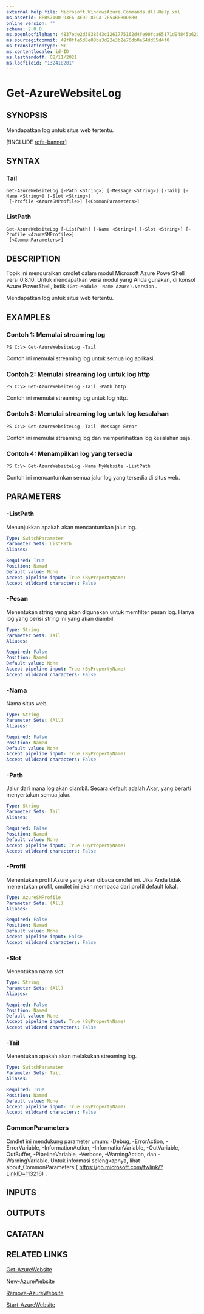```yaml
---
external help file: Microsoft.WindowsAzure.Commands.dll-Help.xml
ms.assetid: BFB57100-93F6-4FD2-8ECA-7F54BEB0D6B0
online version: ''
schema: 2.0.0
ms.openlocfilehash: 4837ede2d3838543c1261775162d4fe90fca65171d94845b620961ad1e6b4c55
ms.sourcegitcommit: 49f8ffe5d8e08ba3d22e3b2e76db0e54dd55d4f0
ms.translationtype: MT
ms.contentlocale: id-ID
ms.lasthandoff: 08/11/2021
ms.locfileid: "132418201"
---
```

# Get-AzureWebsiteLog

## SYNOPSIS
Mendapatkan log untuk situs web tertentu.

[!INCLUDE [rdfe-banner](../../includes/rdfe-banner.md)]

## SYNTAX

### Tail
```
Get-AzureWebsiteLog [-Path <String>] [-Message <String>] [-Tail] [-Name <String>] [-Slot <String>]
 [-Profile <AzureSMProfile>] [<CommonParameters>]
```

### ListPath
```
Get-AzureWebsiteLog [-ListPath] [-Name <String>] [-Slot <String>] [-Profile <AzureSMProfile>]
 [<CommonParameters>]
```

## DESCRIPTION
Topik ini menguraikan cmdlet dalam modul Microsoft Azure PowerShell versi 0.8.10.
Untuk mendapatkan versi modul yang Anda gunakan, di konsol Azure PowerShell, ketik `(Get-Module -Name Azure).Version` .

Mendapatkan log untuk situs web tertentu.

## EXAMPLES

### Contoh 1: Memulai streaming log
```
PS C:\> Get-AzureWebsiteLog -Tail
```

Contoh ini memulai streaming log untuk semua log aplikasi.

### Contoh 2: Memulai streaming log untuk log http
```
PS C:\> Get-AzureWebsiteLog -Tail -Path http
```

Contoh ini memulai streaming log untuk log http.

### Contoh 3: Memulai streaming log untuk log kesalahan
```
PS C:\> Get-AzureWebsiteLog -Tail -Message Error
```

Contoh ini memulai streaming log dan memperlihatkan log kesalahan saja.

### Contoh 4: Menampilkan log yang tersedia
```
PS C:\> Get-AzureWebsiteLog -Name MyWebsite -ListPath
```

Contoh ini mencantumkan semua jalur log yang tersedia di situs web.

## PARAMETERS

### -ListPath
Menunjukkan apakah akan mencantumkan jalur log.

```yaml
Type: SwitchParameter
Parameter Sets: ListPath
Aliases: 

Required: True
Position: Named
Default value: None
Accept pipeline input: True (ByPropertyName)
Accept wildcard characters: False
```

### -Pesan
Menentukan string yang akan digunakan untuk memfilter pesan log.
Hanya log yang berisi string ini yang akan diambil.

```yaml
Type: String
Parameter Sets: Tail
Aliases: 

Required: False
Position: Named
Default value: None
Accept pipeline input: True (ByPropertyName)
Accept wildcard characters: False
```

### -Nama
Nama situs web.

```yaml
Type: String
Parameter Sets: (All)
Aliases: 

Required: False
Position: Named
Default value: None
Accept pipeline input: True (ByPropertyName)
Accept wildcard characters: False
```

### -Path
Jalur dari mana log akan diambil.
Secara default adalah Akar, yang berarti menyertakan semua jalur.

```yaml
Type: String
Parameter Sets: Tail
Aliases: 

Required: False
Position: Named
Default value: None
Accept pipeline input: True (ByPropertyName)
Accept wildcard characters: False
```

### -Profil
Menentukan profil Azure yang akan dibaca cmdlet ini.
Jika Anda tidak menentukan profil, cmdlet ini akan membaca dari profil default lokal.

```yaml
Type: AzureSMProfile
Parameter Sets: (All)
Aliases: 

Required: False
Position: Named
Default value: None
Accept pipeline input: False
Accept wildcard characters: False
```

### -Slot
Menentukan nama slot.

```yaml
Type: String
Parameter Sets: (All)
Aliases: 

Required: False
Position: Named
Default value: None
Accept pipeline input: True (ByPropertyName)
Accept wildcard characters: False
```

### -Tail
Menentukan apakah akan melakukan streaming log.

```yaml
Type: SwitchParameter
Parameter Sets: Tail
Aliases: 

Required: True
Position: Named
Default value: None
Accept pipeline input: True (ByPropertyName)
Accept wildcard characters: False
```

### CommonParameters
Cmdlet ini mendukung parameter umum: -Debug, -ErrorAction, -ErrorVariable, -InformationAction, -InformationVariable, -OutVariable, -OutBuffer, -PipelineVariable, -Verbose, -WarningAction, dan -WarningVariable. Untuk informasi selengkapnya, lihat about_CommonParameters ( https://go.microsoft.com/fwlink/?LinkID=113216) .

## INPUTS

## OUTPUTS

## CATATAN

## RELATED LINKS

[Get-AzureWebsite](./Get-AzureWebsite.md)

[New-AzureWebsite](./New-AzureWebsite.md)

[Remove-AzureWebsite](./Remove-AzureWebsite.md)

[Start-AzureWebsite](./Start-AzureWebsite.md)


